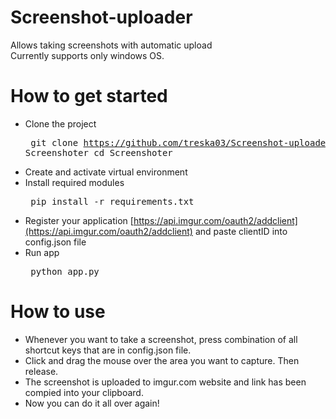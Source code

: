 # Screenshot-uploader
Allows taking screenshots with automatic upload\
Currently supports only windows OS.

# How to get started
- Clone the project
&ensp;  <pre>
        git clone https://github.com/treska03/Screenshot-uploader Screenshoter
        cd Screenshoter
        </pre>
- Create and activate virtual environment
- Install required modules
&ensp;  <pre>
        pip install -r requirements.txt
        </pre> 
- Register your application [https://api.imgur.com/oauth2/addclient](https://api.imgur.com/oauth2/addclient) and paste clientID into config.json file
- Run app 
&ensp;  <pre>
        python app.py
        </pre>
# How to use
- Whenever you want to take a screenshot, press combination of all shortcut keys that are in config.json file.
- Click and drag the mouse over the area you want to capture. Then release.
- The screenshot is uploaded to imgur.com website and link has been compied into your clipboard.
- Now you can do it all over again!